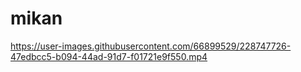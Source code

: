 # mikan

https://user-images.githubusercontent.com/66899529/228747726-47edbcc5-b094-44ad-91d7-f01721e9f550.mp4
